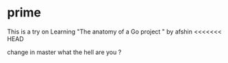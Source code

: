 # prime
This is a try on Learning "The anatomy of a Go project " by afshin
<<<<<<< HEAD


change in master 
what the hell are you ?